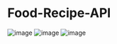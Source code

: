﻿# Food-Recipe-API
 ![image](https://user-images.githubusercontent.com/88263251/163668405-559f4185-4896-4fad-a9fe-0d217be2dba5.png)
![image](https://user-images.githubusercontent.com/88263251/163668500-4dc28edc-ec3e-4de8-ba43-663178d92b17.png)
![image](https://user-images.githubusercontent.com/88263251/163668515-fdf6e614-8f29-41e9-9fae-682c7aa6836b.png)
